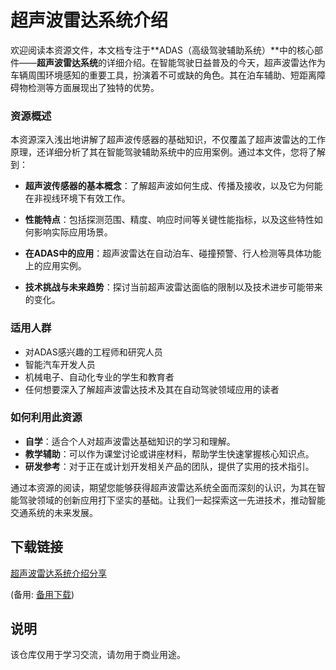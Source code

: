 # 超声波雷达系统介绍

欢迎阅读本资源文件，本文档专注于**ADAS（高级驾驶辅助系统）**中的核心部件——**超声波雷达系统**的详细介绍。在智能驾驶日益普及的今天，超声波雷达作为车辆周围环境感知的重要工具，扮演着不可或缺的角色。其在泊车辅助、短距离障碍物检测等方面展现出了独特的优势。

### 资源概述

本资源深入浅出地讲解了超声波传感器的基础知识，不仅覆盖了超声波雷达的工作原理，还详细分析了其在智能驾驶辅助系统中的应用案例。通过本文件，您将了解到：

- **超声波传感器的基本概念**：了解超声波如何生成、传播及接收，以及它为何能在非视线环境下有效工作。
  
- **性能特点**：包括探测范围、精度、响应时间等关键性能指标，以及这些特性如何影响实际应用场景。
  
- **在ADAS中的应用**：超声波雷达在自动泊车、碰撞预警、行人检测等具体功能上的应用实例。
  
- **技术挑战与未来趋势**：探讨当前超声波雷达面临的限制以及技术进步可能带来的变化。

### 适用人群

- 对ADAS感兴趣的工程师和研究人员
- 智能汽车开发人员
- 机械电子、自动化专业的学生和教育者
- 任何想要深入了解超声波雷达技术及其在自动驾驶领域应用的读者

### 如何利用此资源

- **自学**：适合个人对超声波雷达基础知识的学习和理解。
- **教学辅助**：可以作为课堂讨论或讲座材料，帮助学生快速掌握核心知识点。
- **研发参考**：对于正在或计划开发相关产品的团队，提供了实用的技术指引。

通过本资源的阅读，期望您能够获得超声波雷达系统全面而深刻的认识，为其在智能驾驶领域的创新应用打下坚实的基础。让我们一起探索这一先进技术，推动智能交通系统的未来发展。

## 下载链接
[超声波雷达系统介绍分享](https://pan.quark.cn/s/2205de6b05fd) 

(备用: [备用下载](https://pan.baidu.com/s/1Uto1XM2tGWhl2mL_96BBDg?pwd=1234))

## 说明

该仓库仅用于学习交流，请勿用于商业用途。
